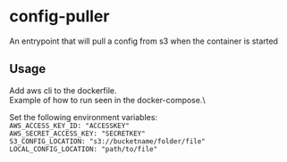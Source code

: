 # config-puller
An entrypoint that will pull a config from s3 when the container is started

## Usage
Add aws cli to the dockerfile.\
Example of how to run seen in the docker-compose.\

Set the following environment variables:\
`AWS_ACCESS_KEY_ID: "ACCESSKEY"` \
`AWS_SECRET_ACCESS_KEY: "SECRETKEY"` \
`S3_CONFIG_LOCATION: "s3://bucketname/folder/file"` \
`LOCAL_CONFIG_LOCATION: "path/to/file"`